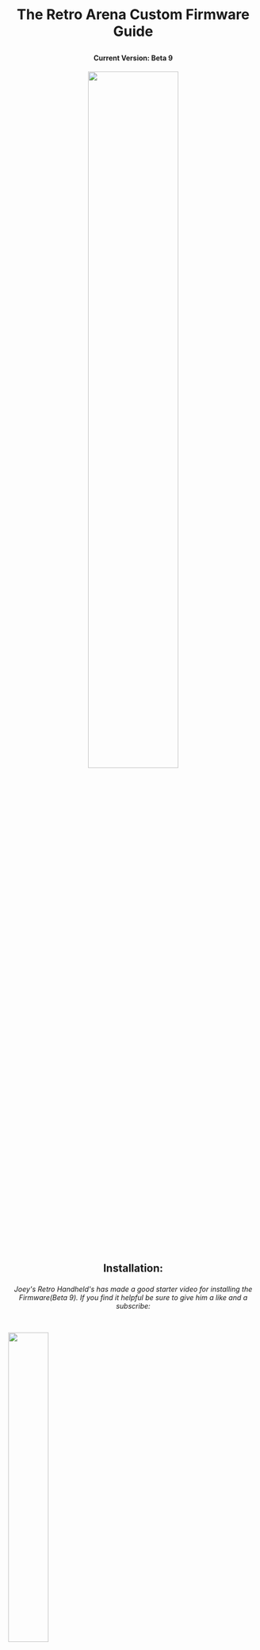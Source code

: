 # <p align=center>The Retro Arena Custom Firmware Guide</p>
#### **<p align=center>Current Version: Beta 9</p>**
<p align=center><img src=https://i.imgur.com/lTJdQyN.jpg width=60%></p>

<br>

## <p align=center>Installation:</p>

*<p align=center>Joey's Retro Handheld's has made a good starter video for installing the Firmware(Beta 9). If you find it helpful be sure to give him a like and a subscribe:</p>*

<br>

 [<img src=https://img.youtube.com/vi/dTAqpZinv2M/0.jpg width=40%>](https://www.youtube.com/watch?v=dTAqpZinv2M)

<br>
<br>

## <p align=center>Known Issues:</p>

- *The colors on some systems are inverted (i.e. Dreamcast, Naomi and Atomiswave)*
- *Attempting to manually scrape in the Edit Metadata section of a Rom causes EmulationStation to crash*
- *Some games don't run correctly with the default settings or they require an analog stick. This list can be found on the [Compatibility Page](../main/INCOMPATIBLE.md).*

<br>
<br>

## <p align=center>FAQ & Troubleshooting:</p>

### 1. What software should I use to flash my Micro SD Card?

###### ***The community considers [Rufus](https://rufus.ie) to be the most reliable.***

### 2. What format should my Micro SD Cards be in?

###### ***Your TF1/SD1 card will have the correct formatting applied when you flash the image with Rufus. Your TF2/SD2 card may be formatted ExFat or NTFS but it is recommended to use NTFS.***

### 3. I've installed TheRA Custom Firmware onto my MicroSD Card but the screen is black when I turn it on. What should I do?

###### ***This can happen if the image didn't properly flash or it has been flashed on a poor quality 16GB Micro SD card that doesn't truthfully have 16GB(i.e. the stock RG ARC OS Card). If it's a known good card then try Re-Flashing the image on a different computer or with a different Micro SD Card Reader.***

### 4. How do I switch my Rom storage to/from SD Card 1 and SD Card 2?

###### ***Go to the Main Menu, select Options -> Advanced. Switch to SD2 for Roms or Switch to main SD for Roms will be in the directory depending on what you already have active.***

### 5. How do I connect to WiFi?

###### ***Go to the Retroarch folder in the Main Menu and open Retroarch. Go to Settings -> Wi-Fi -> Connect to Network.***

### 6. My Networks are missing in the Retroarch Wi-Fi -> Connect to Network Menu. How do I make them appear?

###### ***If Retroarch Scans for Networks and does not find your Network you will need to back out with the B button twice and Quit Retroarch. In the Main Menu go to Options -> Advanced -> WIFION(Options -> WIFION if you have folders hidden) and your system will reboot. Once you go back to Connect to Network in Retroarch your Networks should now appear.***

### 7. How do I update the software?

###### ***Once you are connected to Wifi you can go into Options -> Arcupdate to open the OTA Update Software. By default it will have "Updating to the latest Version" highlighted and you will only need to press the A button to confirm. Once the update has completed and you are back at the Main Menu go to Options -> Fix Permissions. After the Fix Permissions script sends you back to the Main Menu press the Start Button and go down the menu to Quit -> Restart.***

### 8. My power button doesn't put the ARC into Sleep Mode and/or my Volume Buttons aren't working. What should I do?

###### ***Go to the Main Menu, select Options -> Fix Permissions. After the Fix Permissions script sends you back to the Main Menu press the Start Button and go down the menu to Quit -> Restart.***

### 9. Scraper tells me to "Refresh update games lists to apply changes" but how do I update the game list?

###### ***Press the Start Button in the Main Menu, go to Quit at the bottom and select to Restart EmulationStation to update your Game Lists. In some cases your games may fail to show the correct images until you Restart System instead.***

### 10. How do I change my Theme?

###### ***Go to the Main Menu, select Options -> Misc -> Thememaster to download new Themes(Warning: a few themes are not compatible and will be partially broken or will be completely missing text).***

### 11. How do I open the Configuration Menu while playing a game?

###### ***By default this is set to L2 + R2 for Retroarch based emulators and can be changed within the Retroarch Input -> Hotkeys Settings. For Yaba Sanshiro Standalone(Sega Saturn) you can use the Select Button.***

### 12. Why do I not see the C and Z buttons in the Retroarch controller configuration?

###### ***Within Retroarch the setting for Z will be the L3 button and C will be the R3 button.***

### 13. How do I exit a game?

###### ***By default this is set to F(Function Key on the top of the device) twice.***

### 14. How do I use SSH for file transfers over WiFi?

###### ***[Filezilla](https://filezilla-project.org) is recommended as it's free and easy to use. In Filezilla Select File -> Site Manager. When creating a New Site select the Protocol as SFTP and enter the IP address of your RG ARC. You can obtain this by pressing the Start Button in the Main Menu of your RG ARC(When connected to Wifi it will show at the bottom center of the screen).***

###### ***Logon Type: Normal<br> Login: ark<br> Password: ark***

###### ***After pressing Connect you should now be able to access your RG ARC's file system remotely. For Reference ../roms2 is the directory for the Micro SD Card in the second slot.***

### 15. I want to go back to the stock firmware. Where can I download it?

###### ***You can download the stock firmware at [Anbernic's Website](https://win.anbernic.com/download/289.html).***


<br>
<br>
<br>

*<p align=center> Much thanks to TechToyTinker for bringing this cfw to the fans of the RG ARC. You can find his YouTube Tutorials here:<br> https://www.youtube.com/@TechToyTinkerCompany </p>*

<br>
